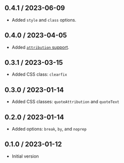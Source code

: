 ## 0.4.1 / 2023-06-09
  * Added `style` and `class` options.

## 0.4.0 / 2023-04-05
  * Added [`attribution` support](https://github.com/mslinn/jekyll_plugin_support#subclass-attribution).

## 0.3.1 / 2023-03-15
  * Added CSS class: `clearfix`

## 0.3.0 / 2023-01-14
  * Added CSS classes: `quoteAttribution` and `quoteText`

## 0.2.0 / 2023-01-14
  * Added options: `break`, `by`, and `noprep`

## 0.1.0 / 2023-01-12
  * Initial version
